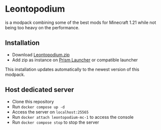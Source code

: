 # Leontopodium

is a modpack combining some of the best mods for Minecraft 1.21 while not being too heavy on the performance.

## Installation

- Download [Leontopodium.zip](Leontopodium.zip)
- Add zip as instance on [Prism Launcher](https://prismlauncher.org/) or compatible launcher

This installation updates automatically to the newest version of this modpack.

## Host dedicated server

- Clone this repository
- Run `docker compose up -d`
- Access the server on `localhost:25565`
- Run `docker attach leontopodium-mc-1` to access the console
- Run `docker compose stop` to stop the server
